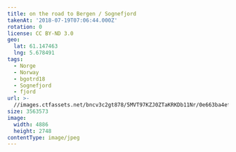 ```yaml
---
title: on the road to Bergen / Sognefjord
takenAt: '2018-07-19T07:06:44.000Z'
rotation: 0
license: CC BY-ND 3.0
geo:
  lat: 61.147463
  lng: 5.678491
tags:
  - Norge
  - Norway
  - bgotrd18
  - Sognefjord
  - fjord
url: >-
  //images.ctfassets.net/bncv3c2gt878/5MVT97KZJ0ZTaKRKDb11Nr/0e663ba4ef7d25af38c013bd9b1cd825/on-the-road-to-bergen--sognefjord_42051178800_o
size: 3563573
image:
  width: 4886
  height: 2748
contentType: image/jpeg
---
```



